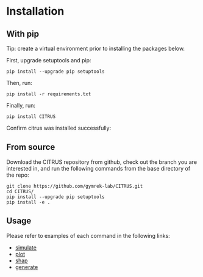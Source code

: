# Installation 

## With pip
Tip: create a virtual environment prior to installing the packages below.

First, upgrade setuptools and pip:
```
pip install --upgrade pip setuptools
```

Then, run:
```
pip install -r requirements.txt
```

Finally, run:
```
pip install CITRUS
```

Confirm citrus was installed successfully:

## From source

Download the CITRUS repository from github, check out the branch you are interested in, and run the following commands from the base directory of the repo:
```
git clone https://github.com/gymrek-lab/CITRUS.git
cd CITRUS/
pip install --upgrade pip setuptools
pip install -e .
```

## Usage

Please refer to examples of each command in the following links:

- [simulate](commands/simulate.md)
- [plot](commands/plot.md)
- [shap](commands/shap.md)
- [generate](commands/generate.md)

